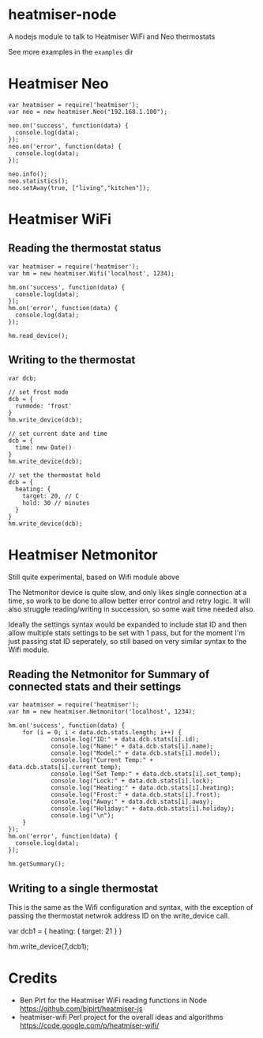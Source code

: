 heatmiser-node
==============

A nodejs module to talk to Heatmiser WiFi and Neo thermostats

See more examples in the `examples` dir

# Heatmiser Neo

    var heatmiser = require('heatmiser');
    var neo = new heatmiser.Neo("192.168.1.100");

    neo.on('success', function(data) {
      console.log(data);
    });
    neo.on('error', function(data) {
      console.log(data);
    });

    neo.info();
    neo.statistics();
    neo.setAway(true, ["living","kitchen"]);


# Heatmiser WiFi

## Reading the thermostat status

    var heatmiser = require('heatmiser');
    var hm = new heatmiser.Wifi('localhost', 1234);

    hm.on('success', function(data) {
      console.log(data);
    });
    hm.on('error', function(data) {
      console.log(data);
    });

    hm.read_device();

## Writing to the thermostat

    var dcb;

    // set frost mode
    dcb = {
      runmode: 'frost'
    }
    hm.write_device(dcb);

    // set current date and time
    dcb = {
      time: new Date()
    }
    hm.write_device(dcb);

    // set the thermostat hold
    dcb = {
      heating: {
        target: 20, // C
        hold: 30 // minutes
      }
    }
    hm.write_device(dcb);

# Heatmiser Netmonitor

Still quite experimental, based on Wifi module above

The Netmonitor device is quite slow, and only likes single connection at a time, so work to be done to allow better error control and retry logic. It will also struggle reading/writing in succession, so some wait time needed also.

Ideally the settings syntax would be expanded to include stat ID and then allow multiple stats settings to be set with 1 pass, but for the moment I'm just passing stat ID seperately, so still based on very similar syntax to the Wifi module.

## Reading the Netmonitor for Summary of connected stats and their settings

    var heatmiser = require('heatmiser');
    var hm = new heatmiser.Netmonitor('localhost', 1234);

    hm.on('success', function(data) {
        for (i = 0; i < data.dcb.stats.length; i++) {
                console.log("ID:" + data.dcb.stats[i].id);
                console.log("Name:" + data.dcb.stats[i].name);
                console.log("Model:" + data.dcb.stats[i].model);
                console.log("Current Temp:" + data.dcb.stats[i].current_temp);
                console.log("Set Temp:" + data.dcb.stats[i].set_temp);
                console.log("Lock:" + data.dcb.stats[i].lock);
                console.log("Heating:" + data.dcb.stats[i].heating);
                console.log("Frost:" + data.dcb.stats[i].frost);
                console.log("Away:" + data.dcb.stats[i].away);
                console.log("Holiday:" + data.dcb.stats[i].holiday);
                console.log("\n");
        }
    });
    hm.on('error', function(data) {
      console.log(data);
    });

    hm.getSummary();

## Writing to a single thermostat

This is the same as the Wifi configuration and syntax, with the exception of passing the thermostat netwrok address ID on the write_device call.

var dcb1 = {
  heating: {
    target: 21
  }
}

hm.write_device(7,dcb1);



# Credits

* Ben Pirt for the Heatmiser WiFi reading functions in Node https://github.com/bjpirt/heatmiser-js
* heatmiser-wifi Perl project for the overall ideas and algorithms https://code.google.com/p/heatmiser-wifi/
